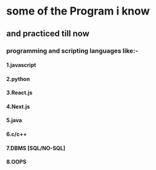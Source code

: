    # some of the Program i know
## and practiced till now
### programming and scripting languages like:-
#### 1.javascript

#### 2.python

#### 3.React.js

#### 4.Next.js

#### 5.java

#### 6.c/c++

#### 7.DBMS [SQL/NO-SQL]

#### 8.OOPS
